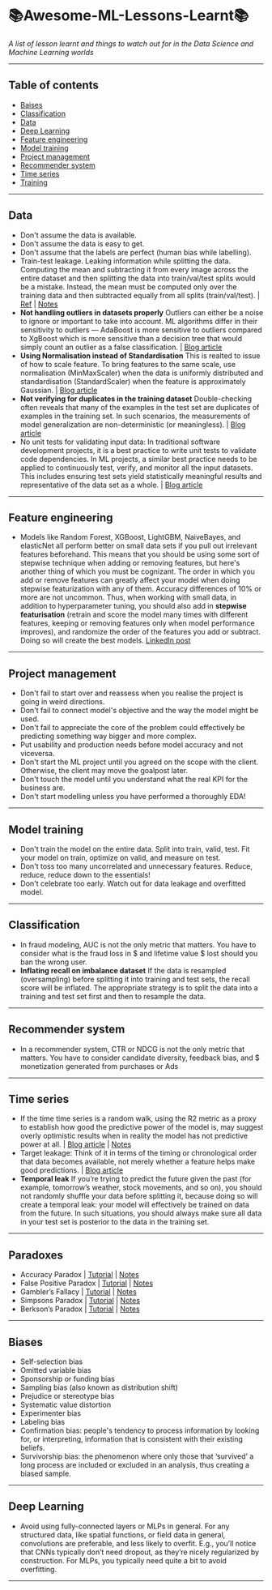 # 📚Awesome-ML-Lessons-Learnt📚
*A list of lesson learnt and things to watch out for in the Data Science and Machine Learning worlds*
***

## Table of contents
- [Baises](#biases)
- [Classification](#classification)
- [Data](#data)
- [Deep Learning](#deep-learning) 
- [Feature engineering](#feature-engineering)
- [Model training](#model-training)
- [Project management](#project-management)
- [Recommender system](#recommender-system)
- [Time series](#time-series)
- [Training](#model-training)
***

## Data
- Don't assume the data is available.
- Don't assume the data is easy to get.
- Don't assume that the labels are perfect (human bias while labelling).
- Train-test leakage. Leaking information while splitting the data. Computing the mean and subtracting it from every image across the entire dataset and then splitting the data into train/val/test splits would be a mistake. Instead, the mean must be computed only over the training data and then subtracted equally from all splits (train/val/test). | [Ref](https://cs231n.github.io/neural-networks-2/) | [Notes](https://drive.google.com/drive/u/1/folders/1gqmJ9JAm_UR9Lzh6Zpj3R3pSLWUIdbQ7)
- **Not handling outliers in datasets properly** Outliers can either be a noise to ignore or important to take into account. ML algorithms differ in their sensitivity to outliers — AdaBoost is more sensitive to outliers compared to XgBoost which is more sensitive than a decision tree that would simply count an outlier as a false classification. | [Blog article](https://www.kdnuggets.com/2021/06/9-deadly-sins-ml-dataset-selection.html)
- **Using Normalisation instead of Standardisation** This is realted to issue of how to scale feature. To bring features to the same scale, use normalisation (MinMaxScaler) when the data is uniformly distributed and standardisation (StandardScaler) when the feature is approximately Gaussian. | [Blog article](https://www.kdnuggets.com/2021/06/9-deadly-sins-ml-dataset-selection.html)
- **Not verifying for duplicates in the training dataset** Double-checking often reveals that many of the examples in the test set are duplicates of examples in the training set. In such scenarios, the measurements of model generalization are non-deterministic (or meaningless). | [Blog article](https://www.kdnuggets.com/2021/06/9-deadly-sins-ml-dataset-selection.html)
- No unit tests for validating input data: In traditional software development projects, it is a best practice to write unit tests to validate code dependencies. In ML projects, a similar best practice needs to be applied to continuously test, verify, and monitor all the input datasets. This includes ensuring test sets yield statistically meaningful results and representative of the data set as a whole. | [Blog article](https://www.kdnuggets.com/2021/06/9-deadly-sins-ml-dataset-selection.html)
***

## Feature engineering
- Models like Random Forest, XGBoost, LightGBM, NaiveBayes, and elasticNet all perform better on small data sets if you pull out irrelevant features beforehand. This means that you should be using some sort of stepwise technique when adding or removing features, but here's another thing of which you must be cognizant. The order in which you add or remove features can greatly affect your model when doing stepwise featurization with any of them. Accuracy differences of 10% or more are not uncommon. Thus, when working with small data, in addition to hyperparameter tuning, you should also add in **stepwise featurisation** (retrain and score the model many times with different features, keeping or removing features only when model performance improves), and randomize the order of the features you add or subtract. Doing so will create the best models. [LinkedIn post](https://www.linkedin.com/feed/update/urn:li:activity:7092956477665001472/)
***

## Project management
- Don't fail to start over and reassess when you realise the project is going in weird directions.
- Don't fail to connect model's objective and the way the model might be used.
- Don't fail to appreciate the core of the problem could effectively be predicting something way bigger and more complex.
- Put usability and production needs before model accuracy and not viceversa.
- Don't start the ML project until you agreed on the scope with the client. Otherwise, the client may move the goalpost later.
- Don't touch the model until you understand what the real KPI for the business are.
- Don't start modelling unless you have performed a thoroughly EDA!
***

## Model training
- Don't train the model on the entire data. Split into train, valid, test. Fit your model on train, optimize on valid, and measure on test.
- Don't toss too many uncorrelated and unnecessary features. Reduce, reduce, reduce down to the essentials!
- Don't celebrate too early. Watch out for data leakage and overfitted model.
***

## Classification
- In fraud modeling, AUC is not the only metric that matters. You have to consider what is the fraud loss in $ and lifetime value $ lost should you ban the wrong user.
- **Inflating recall on imbalance dataset** If the data is resampled (oversampling) before splitting it into training and test  sets, the recall score will be inflated. The appropriate strategy is to split the data into a training and test set first and then to resample the data.
***

## Recommender system
- In a recommender system, CTR or NDCG is not the only metric that matters. You have to consider candidate diversity, feedback bias, and $ monetization generated from purchases or Ads
***

## Time series
- If the time time series is a random walk, using the R2 metric as a proxy to establish how good the predictive power of the model is, may suggest overly optimistic results when in reality the model has not predictive power at all. | [Blog article](https://www.linkedin.com/pulse/how-use-machine-learning-time-series-forecasting-vegard-flovik-phd/) | [Notes](https://drive.google.com/drive/u/1/folders/1gqmJ9JAm_UR9Lzh6Zpj3R3pSLWUIdbQ7)
- Target leakage: Think of it in terms of the timing or chronological order that data becomes available, not merely whether a feature helps make good predictions. | [Blog article](https://www.kaggle.com/code/alexisbcook/data-leakage/tutorial) 
- **Temporal leak** If you’re trying to predict the future given the past (for example, tomorrow’s weather, stock movements, and so on), you should not randomly shuffle your data before splitting it, because doing so will create a temporal leak: your model will effectively be trained on data from the future. In such situations, you should always make sure all data in your test set is posterior to the data in the training set. 
***

## Paradoxes
- Accuracy Paradox | [Tutorial](https://github.com/kyaiooiayk/Statistics-Probability-Notes/blob/main/tutorials/5%20Statistical%20Paradoxes.ipynb) | [Notes](https://drive.google.com/drive/u/1/folders/1YW0sN9uGx7bOUbXQOwmZ3RNGoeRDqbiz)
- False Positive Paradox | [Tutorial](https://github.com/kyaiooiayk/Statistics-Probability-Notes/blob/main/tutorials/5%20Statistical%20Paradoxes.ipynb) | [Notes](https://drive.google.com/drive/u/1/folders/1YW0sN9uGx7bOUbXQOwmZ3RNGoeRDqbiz)
- Gambler’s Fallacy | [Tutorial](https://github.com/kyaiooiayk/Statistics-Probability-Notes/blob/main/tutorials/5%20Statistical%20Paradoxes.ipynb) | [Notes](https://drive.google.com/drive/u/1/folders/1YW0sN9uGx7bOUbXQOwmZ3RNGoeRDqbiz)
- Simpsons Paradox | [Tutorial](https://github.com/kyaiooiayk/Statistics-Probability-Notes/blob/main/tutorials/5%20Statistical%20Paradoxes.ipynb) | [Notes](https://drive.google.com/drive/u/1/folders/1YW0sN9uGx7bOUbXQOwmZ3RNGoeRDqbiz)
- Berkson’s Paradox | [Tutorial](https://github.com/kyaiooiayk/Statistics-Probability-Notes/blob/main/tutorials/5%20Statistical%20Paradoxes.ipynb) | [Notes](https://drive.google.com/drive/u/1/folders/1YW0sN9uGx7bOUbXQOwmZ3RNGoeRDqbiz)
***

## Biases
- Self-selection bias
- Omitted variable bias
- Sponsorship or funding bias
- Sampling bias (also known as distribution shift)
- Prejudice or stereotype bias
- Systematic value distortion
- Experimenter bias
- Labeling bias
- Confirmation bias: people's tendency to process information by looking for, or interpreting, information that is consistent with their existing beliefs.
- Survivorship bias: the phenomenon where only those that ‘survived’ a long process are included or excluded in an analysis, thus creating a biased sample.
***

## Deep Learning
- Avoid using fully-connected layers or MLPs in general. For any structured data, like spatial functions, or field data in general, convolutions are preferable, and less likely to overfit. E.g., you’ll notice that CNNs typically don’t need dropout, as they’re nicely regularized by construction. For MLPs, you typically need quite a bit to avoid overfitting.
***
